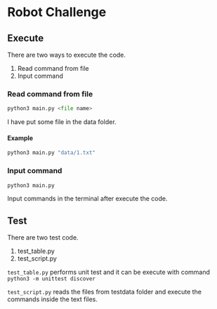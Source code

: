 # Robot Challenge

## Execute

There are two ways to execute the code.

1. Read command from file
2. Input command

### Read command from file

```python
python3 main.py <file name>
```

I have put some file in the data folder.

#### Example

```python
python3 main.py "data/1.txt"
```

### Input command

```python
python3 main.py
```

Input commands in the terminal after execute the code.

## Test

There are two test code.

1. test_table.py
2. test_script.py

`test_table.py` performs unit test and it can be execute with command `python3 -m unittest discover`

`test_script.py` reads the files from testdata folder and execute the commands inside the text files.